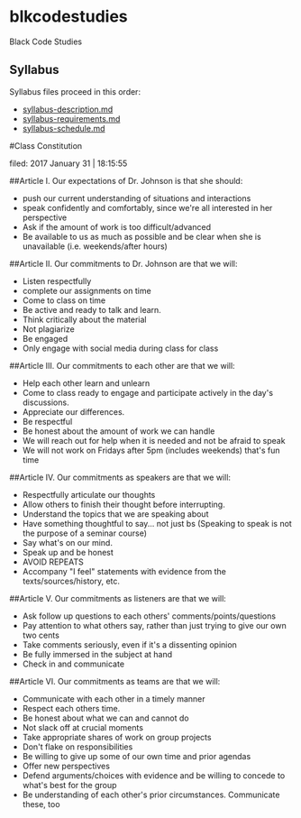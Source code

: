 # blkcodestudies
Black Code Studies

## Syllabus 

Syllabus files proceed in this order:

* [syllabus-description.md](syllabus-description.md)
* [syllabus-requirements.md](syllabus-requirements.md)
* [syllabus-schedule.md](syllabus-schedule.md)


#Class Constitution

filed: 2017 January 31 | 18:15:55 

##Article I.        Our expectations of Dr. Johnson is that she should:

* push our current understanding of situations and interactions
* speak confidently and comfortably, since we're all interested in her perspective
* Ask if the amount of work is too difficult/advanced
* Be available to us as much as possible and be clear when she is unavailable (i.e. weekends/after hours)

##Article II.        Our commitments to Dr. Johnson are that we will:

* Listen respectfully
* complete our assignments on time
* Come to class on time
* Be active and ready to talk and learn. 
* Think critically about the material 
* Not plagiarize
* Be engaged
* Only engage with social media during class for class

##Article III.        Our commitments to each other are that we will:

* Help each other learn and unlearn 
* Come to class ready to engage and participate actively in the day's discussions.
* Appreciate our differences.
* Be respectful
* Be honest about the amount of work we can handle
* We will reach out for help when it is needed and not be afraid to speak
* We will not work on Fridays after 5pm (includes weekends) that's fun time 

##Article IV.        Our commitments as speakers are that we will:

* Respectfully articulate our thoughts
* Allow others to finish their thought before interrupting.
* Understand the topics that we are speaking about
* Have something thoughtful to say... not just bs (Speaking to speak is not the purpose of a seminar course)
* Say what's on our mind. 
* Speak up and be honest
* AVOID REPEATS
* Accompany "I feel" statements with evidence from the texts/sources/history, etc. 

##Article V.        Our commitments as listeners are that we will:

* Ask follow up questions to each others' comments/points/questions
* Pay attention to what others say, rather than just trying to give our own two cents
* Take comments seriously, even if it's a dissenting opinion
* Be fully immersed in the subject at hand
* Check in and communicate 

##Article VI.        Our commitments as teams are that we will:

* Communicate with each other in a timely manner
* Respect each others time.
* Be honest about what we can and cannot do
* Not slack off at crucial moments
* Take appropriate shares of work on group projects
* Don't flake on responsibilities
* Be willing to give up some of our own time and prior agendas
* Offer new perspectives 
* Defend arguments/choices with evidence and be willing to concede to what's best for the group
* Be understanding of each other's prior circumstances. Communicate these, too


